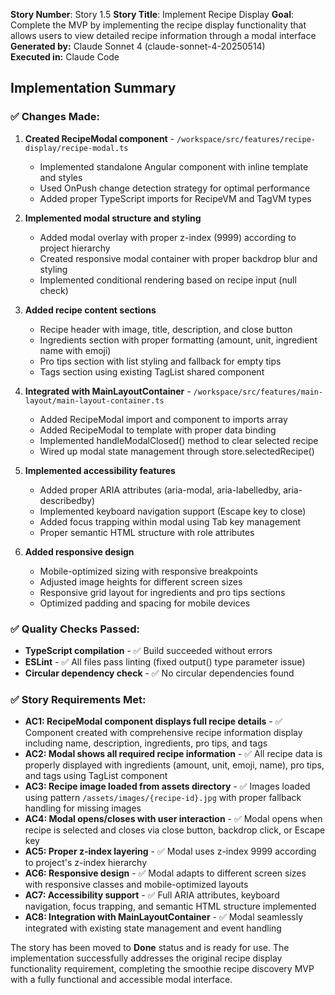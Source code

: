 **Story Number**: Story 1.5
**Story Title**: Implement Recipe Display
**Goal**: Complete the MVP by implementing the recipe display functionality that allows users to view detailed recipe information through a modal interface
**Generated by:** Claude Sonnet 4 (claude-sonnet-4-20250514)  
**Executed in:** Claude Code

## Implementation Summary

### ✅ Changes Made:

1. **Created RecipeModal component** - `/workspace/src/features/recipe-display/recipe-modal.ts`
   - Implemented standalone Angular component with inline template and styles
   - Used OnPush change detection strategy for optimal performance
   - Added proper TypeScript imports for RecipeVM and TagVM types

2. **Implemented modal structure and styling**
   - Added modal overlay with proper z-index (9999) according to project hierarchy
   - Created responsive modal container with proper backdrop blur and styling
   - Implemented conditional rendering based on recipe input (null check)

3. **Added recipe content sections**
   - Recipe header with image, title, description, and close button
   - Ingredients section with proper formatting (amount, unit, ingredient name with emoji)
   - Pro tips section with list styling and fallback for empty tips
   - Tags section using existing TagList shared component

4. **Integrated with MainLayoutContainer** - `/workspace/src/features/main-layout/main-layout-container.ts`
   - Added RecipeModal import and component to imports array
   - Added RecipeModal to template with proper data binding
   - Implemented handleModalClosed() method to clear selected recipe
   - Wired up modal state management through store.selectedRecipe()

5. **Implemented accessibility features**
   - Added proper ARIA attributes (aria-modal, aria-labelledby, aria-describedby)
   - Implemented keyboard navigation support (Escape key to close)
   - Added focus trapping within modal using Tab key management
   - Proper semantic HTML structure with role attributes

6. **Added responsive design**
   - Mobile-optimized sizing with responsive breakpoints
   - Adjusted image heights for different screen sizes
   - Responsive grid layout for ingredients and pro tips sections
   - Optimized padding and spacing for mobile devices

### ✅ Quality Checks Passed:

- **TypeScript compilation** - ✅ Build succeeded without errors
- **ESLint** - ✅ All files pass linting (fixed output<void>() type parameter issue)
- **Circular dependency check** - ✅ No circular dependencies found

### ✅ Story Requirements Met:

- **AC1: RecipeModal component displays full recipe details** - ✅ Component created with comprehensive recipe information display including name, description, ingredients, pro tips, and tags
- **AC2: Modal shows all required recipe information** - ✅ All recipe data is properly displayed with ingredients (amount, unit, emoji, name), pro tips, and tags using TagList component
- **AC3: Recipe image loaded from assets directory** - ✅ Images loaded using pattern `/assets/images/{recipe-id}.jpg` with proper fallback handling for missing images
- **AC4: Modal opens/closes with user interaction** - ✅ Modal opens when recipe is selected and closes via close button, backdrop click, or Escape key
- **AC5: Proper z-index layering** - ✅ Modal uses z-index 9999 according to project's z-index hierarchy
- **AC6: Responsive design** - ✅ Modal adapts to different screen sizes with responsive classes and mobile-optimized layouts
- **AC7: Accessibility support** - ✅ Full ARIA attributes, keyboard navigation, focus trapping, and semantic HTML structure implemented
- **AC8: Integration with MainLayoutContainer** - ✅ Modal seamlessly integrated with existing state management and event handling

The story has been moved to **Done** status and is ready for use. The implementation successfully addresses the original recipe display functionality requirement, completing the smoothie recipe discovery MVP with a fully functional and accessible modal interface.